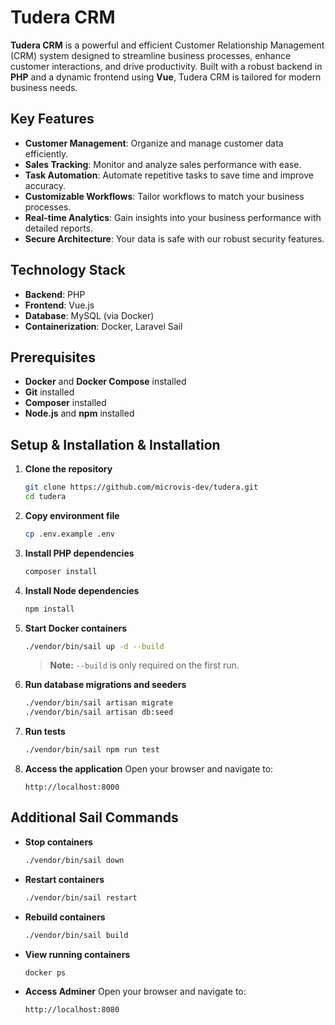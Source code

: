 # Tudera CRM

**Tudera CRM** is a powerful and efficient Customer Relationship Management (CRM) system designed to streamline business processes, enhance customer interactions, and drive productivity. Built with a robust backend in **PHP** and a dynamic frontend using **Vue**, Tudera CRM is tailored for modern business needs.

## Key Features

* **Customer Management**: Organize and manage customer data efficiently.
* **Sales Tracking**: Monitor and analyze sales performance with ease.
* **Task Automation**: Automate repetitive tasks to save time and improve accuracy.
* **Customizable Workflows**: Tailor workflows to match your business processes.
* **Real-time Analytics**: Gain insights into your business performance with detailed reports.
* **Secure Architecture**: Your data is safe with our robust security features.

## Technology Stack

* **Backend**: PHP
* **Frontend**: Vue.js
* **Database**: MySQL (via Docker)
* **Containerization**: Docker, Laravel Sail

## Prerequisites

* **Docker** and **Docker Compose** installed
* **Git** installed
* **Composer** installed
* **Node.js** and **npm** installed

## Setup & Installation & Installation

1. **Clone the repository**

   ```bash
   git clone https://github.com/microvis-dev/tudera.git
   cd tudera
   ```

2. **Copy environment file**

   ```bash
   cp .env.example .env
   ```

3. **Install PHP dependencies**

   ```bash
   composer install
   ```

4. **Install Node dependencies**

   ```bash
   npm install
   ```

5. **Start Docker containers**

   ```bash
   ./vendor/bin/sail up -d --build
   ```

   > **Note:** `--build` is only required on the first run.

6. **Run database migrations and seeders**

   ```bash
   ./vendor/bin/sail artisan migrate
   ./vendor/bin/sail artisan db:seed
   ```

7. **Run tests**

   ```bash
   ./vendor/bin/sail npm run test
   ```

8. **Access the application**
   Open your browser and navigate to:

   ```
   http://localhost:8000
   ```

## Additional Sail Commands

* **Stop containers**

  ```bash
  ./vendor/bin/sail down
  ```

* **Restart containers**

  ```bash
  ./vendor/bin/sail restart
  ```

* **Rebuild containers**

  ```bash
  ./vendor/bin/sail build
  ```

* **View running containers**

  ```bash
  docker ps
  ```

* **Access Adminer**
  Open your browser and navigate to:

  ```
  http://localhost:8080
  ```
